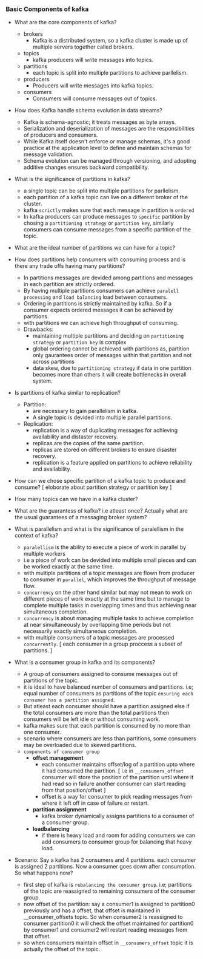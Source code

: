 ### Basic Components of kafka
- What are the core components of kafka?
    - brokers
        - Kafka is a distributed system, so a kafka cluster is made up of multiple servers together called brokers.
    - topics 
        - kafka producers will write messages into topics. 
    - partitions
        - each topic is split into multiple partitions to achieve parllelism.
    - producers
        - Producers will write messages into kafka topics.
    - consumers
        - Consumers will consume messages out of topics.

- How does Kafka handle schema evolution in data streams?
    - Kafka is schema-agnostic; it treats messages as byte arrays.
    - Serialization and deserialization of messages are the responsibilities of producers and consumers.
    - While Kafka itself doesn't enforce or manage schemas, it's a good practice at the application level to define and maintain schemas for message validation.
    - Schema evolution can be managed through versioning, and adopting additive changes ensures backward compatibility.

- What is the significance of partitions in kafka?
    - a single topic can be split into multiple partitions for parllelism.
    - each partition of a kafka topic can live on a different broker of the cluster.
    - kafka `scrictly` makes sure that each message in partition is `ordered`
    - In kafka producers can produce messages to `specific` partition by chosing a `partitioning strategy` or `partition key`, similarly consumers can consume messages from a specific partition of the topic.
    
- What are the ideal number of partitions we can have for a topic?

- How does partitions help consumers with consuming process and is there any trade offs having many partitions?
    - In partitions messages are devided among partitions and messages in each partition are strictly ordered. 
    - By having multiple partitions consumers can achieve `paralell processing` and `load balancing` load between consumers.
    - Ordering in partitions is strictly maintained by kafka. So if a consumer expects ordered messages it can be achieved by partitions.
    - with partitions we can achieve high throughput of consuming.
    - Drawbacks:
        - maintaining multiple partitions and deciding on `partitioning strategy` or `partition key` is complex
        - global ordering cannot be achieved with partitions as, partition only gaurantees order of messages within that partition and not across partitions
        - data skew, due to `partitioning strategy` if data in one partition becomes more than others it will create bottlenecks in overall system.

- Is partitions of kafka similar to replication?
    - Partition: 
        - are necessary to gain parallelism in kafka. 
        - A single topic is devided into multiple parallel partitions.
    - Replication:
        - replication is a way of duplicating messages for achieving availability and distaster recovery. 
        - replicas are the copies of the same partition. 
        - replicas are stored on different brokers to ensure disaster recovery.
        - replication is a feature applied on partitions to achieve reliability and availability.

- How can we chose specific partition of a kafka topic to produce and consume? [ eloborate about partition strategy or partition key ]

- How many topics can we have in a kafka cluster?

- What are the guarantess of kafka? i.e atleast once? Actually what are the usual guarantees of a messaging broker system?

- What is parallelism and what is the significance of paralellism in the context of kafka?
    - `paralellism` is the ability to execute a piece of work in parallel by multiple workers
    - i.e a piece of work can be devided into multiple small pieces and can be worked exactly at the same time. 
    - with multiple partitions of a topic messages are flown from producer to consumer in `parallel`, which improves the throughput of message flow.
    - `concurrency` on the other hand similar but may not mean to work on different pieces of work exactly at the same time but to manage to complete multiple tasks in overlapping times and thus achieving near simultaneous completion. 
    - `concurrency` is about managing multiple tasks to achieve completion at near simultaneously by overlapping time periods but not necessarily exactly simultaneous completion.
    - with multiple consumers of a topic messages are processed `concurrently`. [ each consumer in a group proccess a subset of partitions. ]

- What is a consumer group in kafka and its components?
    - A group of consumers assigned to consume messages out of partitions of the topic.
    - it is ideal to have balanced number of consumers and partitions. i.e; equal number of consumers as partitions of the topic `ensuring each consumer has a partition assigned`.
    - But atleast each consumer should have a partition assigned else if the total consumers are more than the total partitions then consumers will be left idle or without consuming work.
    - kafka makes sure that each partition is consumed by no more than one consumer.
    - scenario where consumers are less than partitions, some consumers may be overloaded due to skewed partitions.
    - `components of consumer group`
        - **offset management**
            - each consumer maintains offset/log of a partition upto where it had consumed the partition. [ i.e in `__consumers_offset` consumer will store the position of the partition until where it had read so in failure another consumer can start reading from that position/offset ]
            - offset is a way for consumer to pick reading messages from where it left off in case of failure or restart.
        - **partition assignment** 
            - kafka broker dynamically assigns partitions to a consumer of a consumer group.
        - **loadbalancing**
            - if there is heavy load and room for adding consumers we can add consumers to consumer group for balancing that heavy load.

- Scenario: Say a kafka has 2 consumers and 4 partitions. each consumer is assigned 2 partitions. Now a consumer goes down after consumption. So what happens now?
    - first step of kafka is `rebalancing the consumer group`. i.e; partitions of the topic are reassigned to remaining consumers of the consumer group. 
    - now offset of the partition: say a consumer1 is assigned to partition0 previously and has a offset, that offset is maintained in __consumer_offsets topic. So when consumer2 is reassigned to consumer partition0 it will check the offset maintained for partition0 by consumer1 and consumer2 will restart reading messages from that offset. 
    - so when consumers maintain offset in `__consumers_offset` topic it is actually the offset of the topic.             



